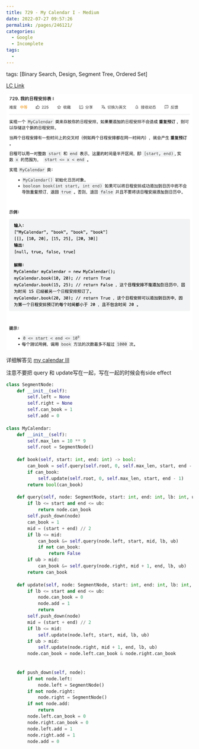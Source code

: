 ```yaml
---
title: 729 - My Calendar I - Medium
date: 2022-07-27 09:57:26
permalink: /pages/246121/
categories:
  - Google
  - Incomplete
tags:
  - 
---
```

tags: [Binary Search, Design, Segment Tree, Ordered Set]

[LC Link](https://leetcode.cn/problems/my-calendar-i/)

![](https://raw.githubusercontent.com/emmableu/image/master/202208091310545.png)

详细解答见 [my calendar III](https://emmableu.github.io/blog/pages/060d0d/)

注意不要把 query 和 update写在一起，写在一起的时候会有side effect 

```python
class SegmentNode:
	def __init__(self):
		self.left = None
		self.right = None
		self.can_book = 1
		self.add = 0
		
class MyCalendar:
	def __init__(self):
		self.max_len = 10 ** 9
		self.root = SegmentNode()

	def book(self, start: int, end: int) -> bool:
		can_book = self.query(self.root, 0, self.max_len, start, end - 1)
		if can_book:
			self.update(self.root, 0, self.max_len, start, end - 1)
		return bool(can_book)

	def query(self, node: SegmentNode, start: int, end: int, lb: int, ub: int):
		if lb <= start and end <= ub:
			return node.can_book
		self.push_down(node)
		can_book = 1
		mid = (start + end) // 2
		if lb <= mid:
			can_book &= self.query(node.left, start, mid, lb, ub)
			if not can_book:
				return False
		if ub > mid:
			can_book &= self.query(node.right, mid + 1, end, lb, ub)
		return can_book

	def update(self, node: SegmentNode, start: int, end: int, lb: int, ub: int):
		if lb <= start and end <= ub:
			node.can_book = 0
			node.add = 1
			return
		self.push_down(node)
		mid = (start + end) // 2
		if lb <= mid:
			self.update(node.left, start, mid, lb, ub)
		if ub > mid:
			self.update(node.right, mid + 1, end, lb, ub)
		node.can_book = node.left.can_book & node.right.can_book

		
	def push_down(self, node):
		if not node.left:
			node.left = SegmentNode()
		if not node.right:
			node.right = SegmentNode()
		if not node.add:
			return 
		node.left.can_book = 0
		node.right.can_book = 0
		node.left.add = 1
		node.right.add = 1
		node.add = 0
```
